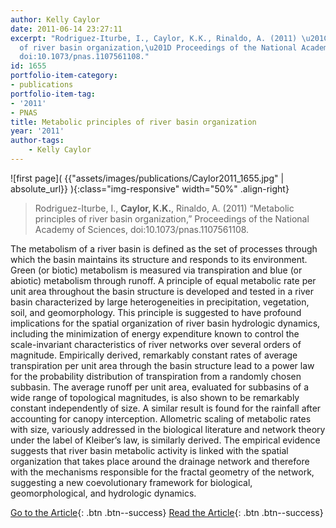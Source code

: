 ```yaml
---
author: Kelly Caylor
date: 2011-06-14 23:27:11
excerpt: "Rodriguez-Iturbe, I., Caylor, K.K., Rinaldo, A. (2011) \u201CMetabolic principles
  of river basin organization,\u201D Proceedings of the National Academy of Sciences,
  doi:10.1073/pnas.1107561108."
id: 1655
portfolio-item-category:
- publications
portfolio-item-tag:
- '2011'
- PNAS
title: Metabolic principles of river basin organization
year: '2011'
author-tags:
    - Kelly Caylor
---
```


![first page]( {{"assets/images/publications/Caylor2011_1655.jpg" | absolute_url}} ){:class="img-responsive" width="50%" .align-right}

> Rodriguez-Iturbe, I., **Caylor, K.K.**, Rinaldo, A. (2011) “Metabolic principles of river basin organization,” Proceedings of the National Academy of Sciences, doi:10.1073/pnas.1107561108.


The metabolism of a river basin is defined as the set of processes through which the basin maintains its structure and responds to its environment. Green (or biotic) metabolism is measured via transpiration and blue (or abiotic) metabolism through runoff. A principle of equal metabolic rate per unit area throughout the basin structure is developed and tested in a river basin characterized by large heterogeneities in precipitation, vegetation, soil, and geomorphology. This principle is suggested to have profound implications for the spatial organization of river basin hydrologic dynamics, including the minimization of energy expenditure known to control the scale-invariant characteristics of river networks over several orders of magnitude. Empirically derived, remarkably constant rates of average transpiration per unit area through the basin structure lead to a power law for the probability distribution of transpiration from a randomly chosen subbasin. The average runoff per unit area, evaluated for subbasins of a wide range of topological magnitudes, is also shown to be remarkably constant independently of size. A similar result is found for the rainfall after accounting for canopy interception. Allometric scaling of metabolic rates with size, variously addressed in the biological literature and network theory under the label of Kleiber’s law, is similarly derived. The empirical evidence suggests that river basin metabolic activity is linked with the spatial organization that takes place around the drainage network and therefore with the mechanisms responsible for the fractal geometry of the network, suggesting a new coevolutionary framework for biological, geomorphological, and hydrologic dynamics.


[Go to the Article](http://dx.doi.org/10.1073/pnas.1107561108){: .btn .btn--success} [Read the Article](https://www.dropbox.com/s/gshbtel1zd9ujmm/P%20Natl%20Acad%20Sci%20Usa%202011%20Rodriguez-Iturbe.pdf){: .btn .btn--success}